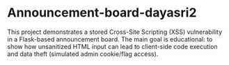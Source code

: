 # Announcement-board-dayasri2
This project demonstrates a stored Cross-Site Scripting (XSS) vulnerability in a Flask-based announcement board. The main goal is educational: to show how unsanitized HTML input can lead to client-side code execution and data theft (simulated admin cookie/flag access).
